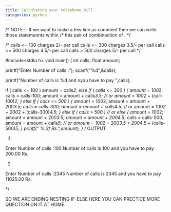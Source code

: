 ```yaml
---
title: Calculating your telephone bill
categories: python
---
```


/*
NOTE :- If we want to make a few line as comment
then we can write those statemennts within
/*
this pair of combinaction of .
*/

/*
calls &lt;= 100 charges 2/- per call
calls &lt;= 300 charges 3.5/- per call
calls &lt;= 500 charges 4.5/- per call
calls &gt; 500 charges 5/- per call
*/

#include&lt;stdio.h&gt;
void main()
{
int calls;
float amount;

printf("Enter Number of calls :");
scanf("%d",&amp;calls);

printf("Number of calls is %d and nyou have to pay ",calls);

if ( calls &lt;= 100 )
amount = calls*2;
else if ( calls &lt;= 300 )
{
amount = 100*2;
calls = calls-100;
amount = amount + calls*3.5;
// or amount = 100*2 + (call-100)*2;
}
else if ( calls &lt;= 500 )
{
amount = 100*2;
amount = amount + 200*3.5;
calls = calls-300;
amount = amount + calls*4.5;
// or amount = 100*2 + 200*2 + (calls-300)*4.5;
}
else if ( calls &gt; 500 ) // or else
{
amount = 100*2;
amount = amount + 200*3.5;
amount = amount + 200*4.5;
calls = calls-500;
amount = amount + calls*5;
// or amount = 100*2 + 200*3.5 + 200*4.5 + (calls-500)*5;
}
printf(" %.2f Rs.",amount);
}
/*
OUTPUT

1.

Enter Number of calls :100
Number of calls is 100 and
you have to pay 200.00 Rs.

2.

Enter Number of calls :2345
Number of calls is 2345 and
you have to pay 11025.00 Rs.

*/

SO WE ARE ENDING NESTING IF-ELSE HERE YOU CAN PRECTICE MORE QUECTION ON IT AT HOME.